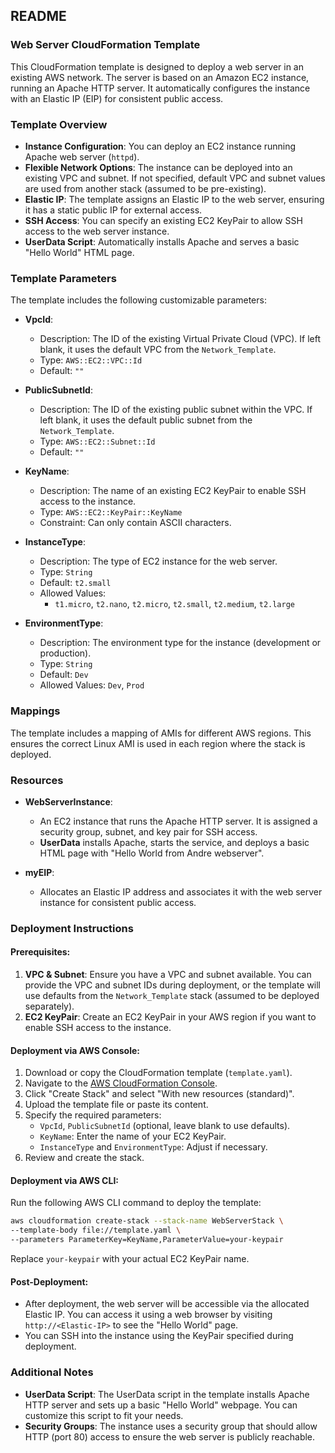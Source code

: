 

## README

### Web Server CloudFormation Template

This CloudFormation template is designed to deploy a web server in an existing AWS network. The server is based on an Amazon EC2 instance, running an Apache HTTP server. It automatically configures the instance with an Elastic IP (EIP) for consistent public access.

### Template Overview

- **Instance Configuration**: You can deploy an EC2 instance running Apache web server (`httpd`).
- **Flexible Network Options**: The instance can be deployed into an existing VPC and subnet. If not specified, default VPC and subnet values are used from another stack (assumed to be pre-existing).
- **Elastic IP**: The template assigns an Elastic IP to the web server, ensuring it has a static public IP for external access.
- **SSH Access**: You can specify an existing EC2 KeyPair to allow SSH access to the web server instance.
- **UserData Script**: Automatically installs Apache and serves a basic "Hello World" HTML page.

### Template Parameters

The template includes the following customizable parameters:

- **VpcId**:
  - Description: The ID of the existing Virtual Private Cloud (VPC). If left blank, it uses the default VPC from the `Network_Template`.
  - Type: `AWS::EC2::VPC::Id`
  - Default: `""`
  
- **PublicSubnetId**:
  - Description: The ID of the existing public subnet within the VPC. If left blank, it uses the default public subnet from the `Network_Template`.
  - Type: `AWS::EC2::Subnet::Id`
  - Default: `""`

- **KeyName**:
  - Description: The name of an existing EC2 KeyPair to enable SSH access to the instance.
  - Type: `AWS::EC2::KeyPair::KeyName`
  - Constraint: Can only contain ASCII characters.

- **InstanceType**:
  - Description: The type of EC2 instance for the web server.
  - Type: `String`
  - Default: `t2.small`
  - Allowed Values: 
    - `t1.micro`, `t2.nano`, `t2.micro`, `t2.small`, `t2.medium`, `t2.large`

- **EnvironmentType**:
  - Description: The environment type for the instance (development or production).
  - Type: `String`
  - Default: `Dev`
  - Allowed Values: `Dev`, `Prod`

### Mappings

The template includes a mapping of AMIs for different AWS regions. This ensures the correct Linux AMI is used in each region where the stack is deployed.

### Resources

- **WebServerInstance**:
  - An EC2 instance that runs the Apache HTTP server. It is assigned a security group, subnet, and key pair for SSH access.
  - **UserData** installs Apache, starts the service, and deploys a basic HTML page with "Hello World from Andre webserver".

- **myEIP**:
  - Allocates an Elastic IP address and associates it with the web server instance for consistent public access.

### Deployment Instructions

#### Prerequisites:

1. **VPC & Subnet**: Ensure you have a VPC and subnet available. You can provide the VPC and subnet IDs during deployment, or the template will use defaults from the `Network_Template` stack (assumed to be deployed separately).
2. **EC2 KeyPair**: Create an EC2 KeyPair in your AWS region if you want to enable SSH access to the instance.

#### Deployment via AWS Console:

1. Download or copy the CloudFormation template (`template.yaml`).
2. Navigate to the [AWS CloudFormation Console](https://console.aws.amazon.com/cloudformation/).
3. Click "Create Stack" and select "With new resources (standard)".
4. Upload the template file or paste its content.
5. Specify the required parameters:
   - `VpcId`, `PublicSubnetId` (optional, leave blank to use defaults).
   - `KeyName`: Enter the name of your EC2 KeyPair.
   - `InstanceType` and `EnvironmentType`: Adjust if necessary.
6. Review and create the stack.

#### Deployment via AWS CLI:

Run the following AWS CLI command to deploy the template:

```bash
aws cloudformation create-stack --stack-name WebServerStack \
--template-body file://template.yaml \
--parameters ParameterKey=KeyName,ParameterValue=your-keypair
```

Replace `your-keypair` with your actual EC2 KeyPair name.

#### Post-Deployment:

- After deployment, the web server will be accessible via the allocated Elastic IP. You can access it using a web browser by visiting `http://<Elastic-IP>` to see the "Hello World" page.
- You can SSH into the instance using the KeyPair specified during deployment.

### Additional Notes

- **UserData Script**: The UserData script in the template installs Apache HTTP server and sets up a basic "Hello World" webpage. You can customize this script to fit your needs.
- **Security Groups**: The instance uses a security group that should allow HTTP (port 80) access to ensure the web server is publicly reachable.

